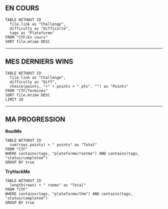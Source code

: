 ##  EN COURS

```dataview
TABLE WITHOUT ID
  file.link as "Challenge",
  difficulty as "Difficulté",
  tags as "Plateforme"
FROM "CTF/En cours"
SORT file.mtime DESC
```

---
##  MES DERNIERS WINS

```dataview
TABLE WITHOUT ID
  file.link as "Challenge",
  difficulty as "Diff",
  choice(points, "+" + points + " pts", "") as "Points"
FROM "CTF/Terminés"
SORT file.mtime DESC
LIMIT 10
```

---

##  MA PROGRESSION

**RootMe**
```dataview
TABLE WITHOUT ID
  sum(rows.points) + " points" as "Total"
FROM "CTF"
WHERE contains(tags, "plateforme/rootme") AND contains(tags, "status/completed")
GROUP BY true
```

**TryHackMe**
```dataview
TABLE WITHOUT ID
  length(rows) + " rooms" as "Total"
FROM "CTF"
WHERE contains(tags, "plateforme/thm") AND contains(tags, "status/completed")
GROUP BY true
```
